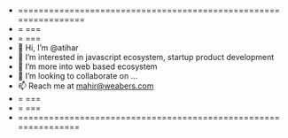 - ================================================================
- =                                                             ===
- =                                                             ===
- 👋 Hi, I’m @atihar
- 👀 I’m interested in javascript ecosystem, startup product development
- 🌱 I’m more into web based ecosystem
- 💞️ I’m looking to collaborate on ...
- 📫 Reach me at mahir@weabers.com
- =                                                           ===
- =                                                           ===
- ===============================================================

<!---
atihar/atihar is a ✨ special ✨ repository because its `README.md` (this file) appears on your GitHub profile.
You can click the Preview link to take a look at your changes.
--->
